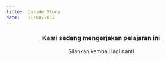 ```yaml
---
title:  Inside Story
date:   11/08/2017
---
```


### <center>Kami sedang mengerjakan pelajaran ini</center>
<center>Silahkan kembali lagi nanti</center>
